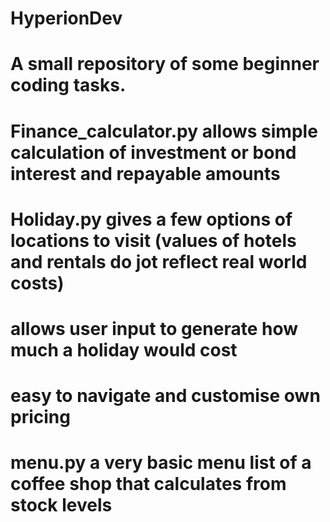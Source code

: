 # HyperionDev

# A small repository of some beginner coding tasks.

# Finance_calculator.py allows simple calculation of investment or bond interest and repayable amounts

# Holiday.py gives a few options of locations to visit (values of hotels and rentals do jot reflect real world costs)
# allows user input to generate how much a holiday would cost
# easy to navigate and customise own pricing

# menu.py a very basic menu list of a coffee shop that calculates from stock levels
